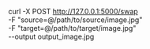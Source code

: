curl -X POST http://127.0.0.1:5000/swap \
    -F "source=@/path/to/source/image.jpg" \
    -F "target=@/path/to/target/image.jpg" \
    --output output_image.jpg
